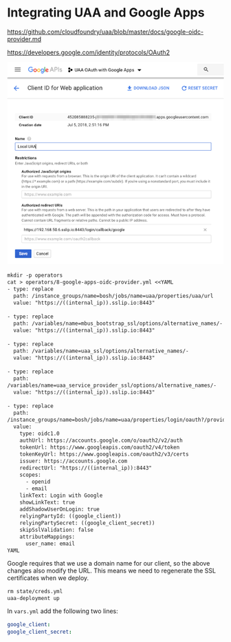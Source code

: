 # Integrating UAA and Google Apps

https://github.com/cloudfoundry/uaa/blob/master/docs/google-oidc-provider.md

https://developers.google.com/identity/protocols/OAuth2

![google-create-client-id](images/google-create-client-id.png)

```text
mkdir -p operators
cat > operators/8-google-apps-oidc-provider.yml <<YAML
- type: replace
  path: /instance_groups/name=bosh/jobs/name=uaa/properties/uaa/url
  value: "https://((internal_ip)).sslip.io:8443"

- type: replace
  path: /variables/name=mbus_bootstrap_ssl/options/alternative_names/-
  value: "https://((internal_ip)).sslip.io:8443"

- type: replace
  path: /variables/name=uaa_ssl/options/alternative_names/-
  value: "https://((internal_ip)).sslip.io:8443"

- type: replace
  path: /variables/name=uaa_service_provider_ssl/options/alternative_names/-
  value: "https://((internal_ip)).sslip.io:8443"

- type: replace
  path: /instance_groups/name=bosh/jobs/name=uaa/properties/login/oauth?/providers/google
  value:
    type: oidc1.0
    authUrl: https://accounts.google.com/o/oauth2/v2/auth
    tokenUrl: https://www.googleapis.com/oauth2/v4/token
    tokenKeyUrl: https://www.googleapis.com/oauth2/v3/certs
    issuer: https://accounts.google.com
    redirectUrl: "https://((internal_ip)):8443"
    scopes:
      - openid
      - email
    linkText: Login with Google
    showLinkText: true
    addShadowUserOnLogin: true
    relyingPartyId: ((google_client))
    relyingPartySecret: ((google_client_secret))
    skipSslValidation: false
    attributeMappings:
      user_name: email
YAML
```

Google requires that we use a domain name for our client, so the above changes also modify the URL. This means we need to regenerate the SSL certificates when we deploy.

```text
rm state/creds.yml
uaa-deployment up
```

In `vars.yml` add the following two lines:

```yaml
google_client:
google_client_secret:
```